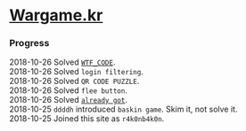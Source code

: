 # [Wargame.kr](http://wargame.kr)
### Progress
2018-10-26 Solved [`WTF_CODE`](./WTF_CODE).  
2018-10-26 Solved `login filtering`.  
2018-10-26 Solved `QR CODE PUZZLE`.  
2018-10-26 Solved `flee button`.  
2018-10-26 Solved [`already got`](./already%20got).  
2018-10-25 `ddddh` introduced `baskin game`. Skim it, not solve it.  
2018-10-25 Joined this site as `r4k0nb4k0n`.  
